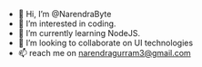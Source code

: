 - 👋 Hi, I’m @NarendraByte
- 👀 I’m interested in coding.
- 🌱 I’m currently learning NodeJS.
- 💞️ I’m looking to collaborate on UI technologies
- 📫 reach me on narendragurram3@gmail.com

<!---
NarendraByte/NarendraByte is a ✨ special ✨ repository because its `README.md` (this file) appears on your GitHub profile.
You can click the Preview link to take a look at your changes.
--->
